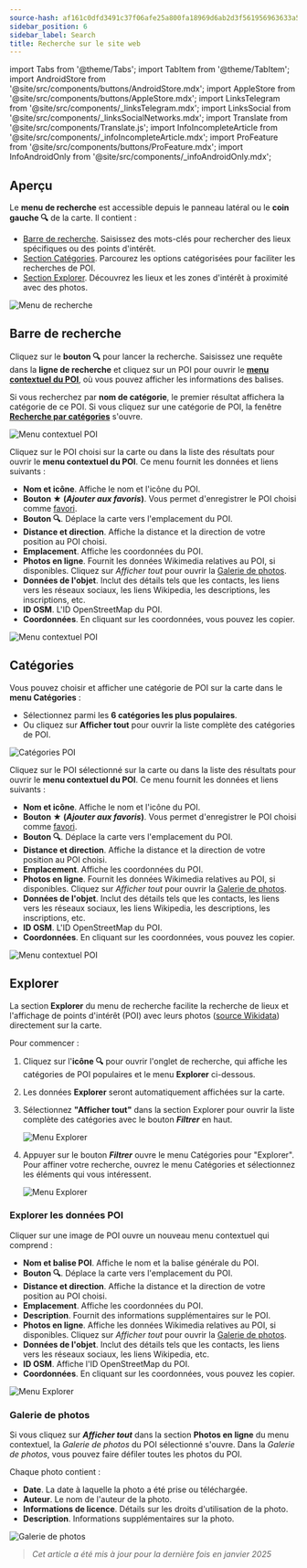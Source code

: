 ```yaml
---
source-hash: af161c0dfd3491c37f06afe25a800fa18969d6ab2d3f561956963633a5b3d0fe 
sidebar_position: 6
sidebar_label: Search
title: Recherche sur le site web
---
```


import Tabs from '@theme/Tabs';
import TabItem from '@theme/TabItem';
import AndroidStore from '@site/src/components/buttons/AndroidStore.mdx';
import AppleStore from '@site/src/components/buttons/AppleStore.mdx';
import LinksTelegram from '@site/src/components/_linksTelegram.mdx';
import LinksSocial from '@site/src/components/_linksSocialNetworks.mdx';
import Translate from '@site/src/components/Translate.js';
import InfoIncompleteArticle from '@site/src/components/_infoIncompleteArticle.mdx';
import ProFeature from '@site/src/components/buttons/ProFeature.mdx';
import InfoAndroidOnly from '@site/src/components/_infoAndroidOnly.mdx';

<InfoIncompleteArticle/>


## Aperçu

Le **menu de recherche** est accessible depuis le panneau latéral ou le **coin gauche 🔍** de la carte. Il contient :

- [Barre de recherche](#search-bar). Saisissez des mots-clés pour rechercher des lieux spécifiques ou des points d'intérêt.
- [Section Catégories](#categories). Parcourez les options catégorisées pour faciliter les recherches de POI.
- [Section Explorer](#explore). Découvrez les lieux et les zones d'intérêt à proximité avec des photos.

![Menu de recherche](@site/static/img/web/search.png)


## Barre de recherche

Cliquez sur le **bouton 🔍** pour lancer la recherche. Saisissez une requête dans la **ligne de recherche** et cliquez sur un POI pour ouvrir le [**menu contextuel du POI**](#explore-poi-data), où vous pouvez afficher les informations des balises.

Si vous recherchez par **nom de catégorie**, le premier résultat affichera la catégorie de ce POI. Si vous cliquez sur une catégorie de POI, la fenêtre [**Recherche par catégories**](#categories) s'ouvre.

![Menu contextuel POI](@site/static/img/web/context_menu_poi.png)


Cliquez sur le POI choisi sur la carte ou dans la liste des résultats pour ouvrir le **menu contextuel du POI**. Ce menu fournit les données et liens suivants :

- **Nom et icône**. Affiche le nom et l'icône du POI.
- **Bouton ★ (*Ajouter aux favoris*)**. Vous permet d'enregistrer le POI choisi comme [favori](../web/web-userdata.mdx#add--edit-favorite).
- **Bouton 🔍**. Déplace la carte vers l'emplacement du POI.
- **Distance et direction**. Affiche la distance et la direction de votre position au POI choisi.
- **Emplacement**. Affiche les coordonnées du POI.
- **Photos en ligne**. Fournit les données Wikimedia relatives au POI, si disponibles. Cliquez sur *Afficher tout* pour ouvrir la [Galerie de photos](#photo-gallery).
- **Données de l'objet**. Inclut des détails tels que les contacts, les liens vers les réseaux sociaux, les liens Wikipedia, les descriptions, les inscriptions, etc.
- **ID OSM**. L'ID OpenStreetMap du POI.
- **Coordonnées**. En cliquant sur les coordonnées, vous pouvez les copier.

![Menu contextuel POI](@site/static/img/web/context_menu_poi_1.png)

## Catégories

Vous pouvez choisir et afficher une catégorie de POI sur la carte dans le **menu Catégories** :

- Sélectionnez parmi les **6 catégories les plus populaires**.
- Ou cliquez sur **Afficher tout** pour ouvrir la liste complète des catégories de POI.

![Catégories POI](@site/static/img/web/categories_poi.png)

Cliquez sur le POI sélectionné sur la carte ou dans la liste des résultats pour ouvrir le **menu contextuel du POI**. Ce menu fournit les données et liens suivants :

- **Nom et icône**. Affiche le nom et l'icône du POI.
- **Bouton ★ (*Ajouter aux favoris*)**. Vous permet d'enregistrer le POI choisi comme [favori](../web/web-userdata.mdx#add--edit-favorite).
- **Bouton 🔍**. Déplace la carte vers l'emplacement du POI.
- **Distance et direction**. Affiche la distance et la direction de votre position au POI choisi.
- **Emplacement**. Affiche les coordonnées du POI.
- **Photos en ligne**. Fournit les données Wikimedia relatives au POI, si disponibles. Cliquez sur *Afficher tout* pour ouvrir la [Galerie de photos](#photo-gallery).
- **Données de l'objet**. Inclut des détails tels que les contacts, les liens vers les réseaux sociaux, les liens Wikipedia, les descriptions, les inscriptions, etc.
- **ID OSM**. L'ID OpenStreetMap du POI.
- **Coordonnées**. En cliquant sur les coordonnées, vous pouvez les copier.

![Menu contextuel POI](@site/static/img/web/categories_poi_1.png)


## Explorer

La section **Explorer** du menu de recherche facilite la recherche de lieux et l'affichage de points d'intérêt (POI) avec leurs photos ([source Wikidata](https://www.wikidata.org/)) directement sur la carte.


Pour commencer :

1. Cliquez sur l'**icône 🔍** pour ouvrir l'onglet de recherche, qui affiche les catégories de POI populaires et le menu **Explorer** ci-dessous.
2. Les données **Explorer** seront automatiquement affichées sur la carte.
3. Sélectionnez **"Afficher tout"** dans la section Explorer pour ouvrir la liste complète des catégories avec le bouton ***Filtrer*** en haut.

   ![Menu Explorer](@site/static/img/web/explore.png)

4. Appuyer sur le bouton ***Filtrer*** ouvre le menu Catégories pour "Explorer". Pour affiner votre recherche, ouvrez le menu Catégories et sélectionnez les éléments qui vous intéressent.

   ![Menu Explorer](@site/static/img/web/explore_cat.png)

### Explorer les données POI

Cliquer sur une image de POI ouvre un nouveau menu contextuel qui comprend :

- **Nom et balise POI**. Affiche le nom et la balise générale du POI.
- **Bouton 🔍**. Déplace la carte vers l'emplacement du POI.
- **Distance et direction**. Affiche la distance et la direction de votre position au POI choisi.
- **Emplacement**. Affiche les coordonnées du POI.
- **Description**. Fournit des informations supplémentaires sur le POI.
- **Photos en ligne**. Affiche les données Wikimedia relatives au POI, si disponibles. Cliquez sur *Afficher tout* pour ouvrir la [Galerie de photos](#photo-gallery).
- **Données de l'objet**. Inclut des détails tels que les contacts, les liens vers les réseaux sociaux, les liens Wikipedia, etc.
- **ID OSM**. Affiche l'ID OpenStreetMap du POI.
- **Coordonnées**. En cliquant sur les coordonnées, vous pouvez les copier.

![Menu Explorer](@site/static/img/web/poi_context.png)

### Galerie de photos

Si vous cliquez sur ***Afficher tout*** dans la section **Photos en ligne** du menu contextuel, la *Galerie de photos* du POI sélectionné s'ouvre.
Dans la *Galerie de photos*, vous pouvez faire défiler toutes les photos du POI.

Chaque photo contient :

- **Date**. La date à laquelle la photo a été prise ou téléchargée.
- **Auteur**. Le nom de l'auteur de la photo.
- **Informations de licence**. Détails sur les droits d'utilisation de la photo.
- **Description**. Informations supplémentaires sur la photo.

![Galerie de photos](@site/static/img/web/poi_photo.png)


> *Cet article a été mis à jour pour la dernière fois en janvier 2025*

